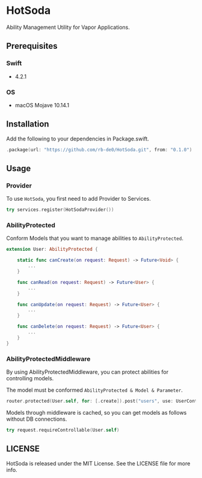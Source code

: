 # HotSoda

Ability Management Utility for Vapor Applications.

## Prerequisites

### Swift

- 4.2.1

### OS

- macOS Mojave 10.14.1

## Installation

Add the following to your dependencies in Package.swift.

```Swift
.package(url: "https://github.com/rb-de0/HotSoda.git", from: "0.1.0")
```

## Usage

### Provider

To use `HotSoda`, you first need to add Provider to Services.

```Swift
try services.register(HotSodaProvider())
```

### AbilityProtected

Conform Models that you want to manage abilities to `AbilityProtected`.

```Swift
extension User: AbilityProtected {

    static func canCreate(on request: Request) -> Future<Void> {
        ...
    }

    func canRead(on request: Request) -> Future<User> {
        ...
    }

    func canUpdate(on request: Request) -> Future<User> {
        ...
    }

    func canDelete(on request: Request) -> Future<User> {
        ...
    }
}
```

### AbilityProtectedMiddleware

By using AbilityProtectedMiddleware, you can protect abilities for controlling models.

The model must be conformed `AbilityProtected & Model & Parameter`.

```Swift
router.protected(User.self, for: [.create]).post("users", use: UserController().store)
```

Models through middleware is cached, so you can get models as follows without DB connections.

```Swift
try request.requireControllable(User.self)
```

## LICENSE

HotSoda is released under the MIT License. See the LICENSE file for more info.

